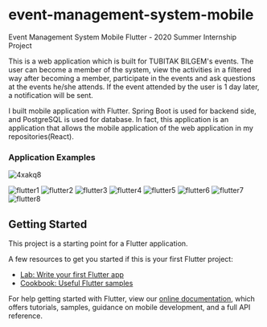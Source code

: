 # event-management-system-mobile
Event Management System Mobile Flutter - 2020 Summer Internship Project

This is a web application which is built for TUBITAK BILGEM's events. The user can become a member of the system, view the activities in a filtered way after becoming a member, participate in the events and ask questions at the events he/she attends. If the event attended by the user is 1 day later, a notification will be sent.


I built mobile application with Flutter. Spring Boot is used for backend side, and PostgreSQL is used for database. In fact, this application is an application that allows the mobile application of the web application in my repositories(React).

### Application Examples


![4xakq8](https://user-images.githubusercontent.com/72974967/107347286-b78dc800-6ad6-11eb-9129-0991ee5d6ee8.gif)


![flutter1](https://user-images.githubusercontent.com/72974967/107347302-bc527c00-6ad6-11eb-9734-d0e3b08abe3f.png)
![flutter2](https://user-images.githubusercontent.com/72974967/107347307-bceb1280-6ad6-11eb-9f46-85313fffbdee.png)
![flutter3](https://user-images.githubusercontent.com/72974967/107347312-be1c3f80-6ad6-11eb-9a15-fbef40b9e7b0.png)
![flutter4](https://user-images.githubusercontent.com/72974967/107347314-bf4d6c80-6ad6-11eb-8d7c-e5fe4527f67f.png)
![flutter5](https://user-images.githubusercontent.com/72974967/107347318-bfe60300-6ad6-11eb-95f8-0a6b1074743d.png)
![flutter6](https://user-images.githubusercontent.com/72974967/107347322-c1173000-6ad6-11eb-9c52-6d0ff26440ea.png)
![flutter7](https://user-images.githubusercontent.com/72974967/107347326-c2485d00-6ad6-11eb-8b3e-c7b040b6e3f3.png)
![flutter8](https://user-images.githubusercontent.com/72974967/107347331-c2e0f380-6ad6-11eb-955e-c5618919c95d.png)



## Getting Started

This project is a starting point for a Flutter application.

A few resources to get you started if this is your first Flutter project:

- [Lab: Write your first Flutter app](https://flutter.dev/docs/get-started/codelab)
- [Cookbook: Useful Flutter samples](https://flutter.dev/docs/cookbook)

For help getting started with Flutter, view our
[online documentation](https://flutter.dev/docs), which offers tutorials,
samples, guidance on mobile development, and a full API reference.




